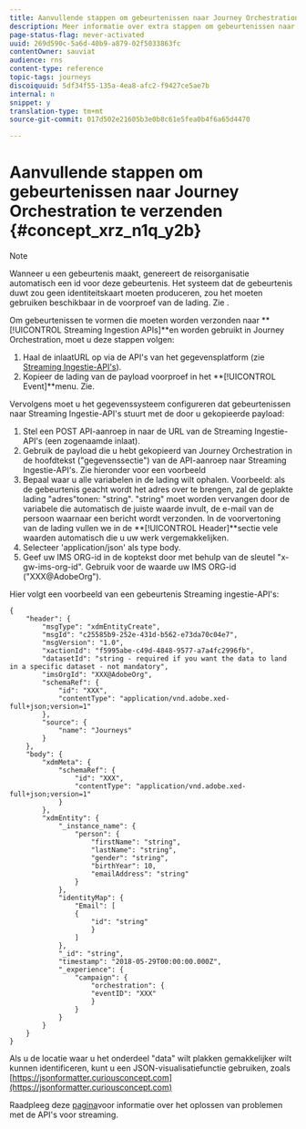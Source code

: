 ```yaml
---
title: Aanvullende stappen om gebeurtenissen naar Journey Orchestration te verzenden
description: Meer informatie over extra stappen om gebeurtenissen naar Journey Orchestration te verzenden
page-status-flag: never-activated
uuid: 269d590c-5a6d-40b9-a879-02f5033863fc
contentOwner: sauviat
audience: rns
content-type: reference
topic-tags: journeys
discoiquuid: 5df34f55-135a-4ea8-afc2-f9427ce5ae7b
internal: n
snippet: y
translation-type: tm+mt
source-git-commit: 017d502e21605b3e0b8c61e5fea0b4f6a65d4470

---
```




# Aanvullende stappen om gebeurtenissen naar Journey Orchestration te verzenden {#concept_xrz_n1q_y2b}

>[!NOTE]
>
>Wanneer u een gebeurtenis maakt, genereert de reisorganisatie automatisch een id voor deze gebeurtenis. Het systeem dat de gebeurtenis duwt zou geen identiteitskaart moeten produceren, zou het moeten gebruiken beschikbaar in de voorproef van de lading. Zie [](../event/previewing-the-payload.md).

Om gebeurtenissen te vormen die moeten worden verzonden naar **[!UICONTROL Streaming Ingestion APIs]**en worden gebruikt in Journey Orchestration, moet u deze stappen volgen:

1. Haal de inlaatURL op via de API&#39;s van het gegevensplatform (zie [Streaming Ingestie-API&#39;s](https://www.adobe.io/apis/cloudplatform/dataservices/data-ingestion/data-ingestion-services.html#!api-specification/markdown/narrative/technical_overview/streaming_ingest/getting_started_with_platform_streaming_ingestion.md)).
1. Kopieer de lading van de payload voorproef in het **[!UICONTROL Event]**menu. Zie[](../event/defining-the-payload-fields.md).

Vervolgens moet u het gegevenssysteem configureren dat gebeurtenissen naar Streaming Ingestie-API&#39;s stuurt met de door u gekopieerde payload:

1. Stel een POST API-aanroep in naar de URL van de Streaming Ingestie-API&#39;s (een zogenaamde inlaat).
1. Gebruik de payload die u hebt gekopieerd van Journey Orchestration in de hoofdtekst (&quot;gegevenssectie&quot;) van de API-aanroep naar Streaming Ingestie-API&#39;s. Zie hieronder voor een voorbeeld
1. Bepaal waar u alle variabelen in de lading wilt ophalen. Voorbeeld: als de gebeurtenis geacht wordt het adres over te brengen, zal de geplakte lading &quot;adres&quot;tonen: &quot;string&quot;. &quot;string&quot; moet worden vervangen door de variabele die automatisch de juiste waarde invult, de e-mail van de persoon waarnaar een bericht wordt verzonden. In de voorvertoning van de lading vullen we in de **[!UICONTROL Header]**sectie vele waarden automatisch die u uw werk vergemakkelijken.
1. Selecteer &#39;application/json&#39; als type body.
1. Geef uw IMS ORG-id in de koptekst door met behulp van de sleutel &quot;x-gw-ims-org-id&quot;. Gebruik voor de waarde uw IMS ORG-id (&quot;XXX@AdobeOrg&quot;).

Hier volgt een voorbeeld van een gebeurtenis Streaming ingestie-API&#39;s:

```
{
    "header": {
        "msgType": "xdmEntityCreate",
        "msgId": "c25585b9-252e-431d-b562-e73da70c04e7",
        "msgVersion": "1.0",
        "xactionId": "f5995abe-c49d-4848-9577-a7a4fc2996fb",
        "datasetId": "string - required if you want the data to land in a specific dataset - not mandatory",
        "imsOrgId": "XXX@AdobeOrg",
        "schemaRef": {
            "id": "XXX",
            "contentType": "application/vnd.adobe.xed-full+json;version=1"
        },
        "source": {
            "name": "Journeys"
        }
    },
    "body": {
        "xdmMeta": {
            "schemaRef": {
                "id": "XXX",
                "contentType": "application/vnd.adobe.xed-full+json;version=1"
            }
        },
        "xdmEntity": {
            "_instance_name": {
                "person": {
                    "firstName": "string",
                    "lastName": "string",
                    "gender": "string",
                    "birthYear": 10,
                    "emailAddress": "string"
                }
            },
            "identityMap": {
                "Email": [
                {
                    "id": "string"
                    }
                ]
            },
            "_id": "string",
            "timestamp": "2018-05-29T00:00:00.000Z",
            "_experience": {
                "campaign": {
                    "orchestration": {
                    "eventID": "XXX"
                    }
                }
            }
        }
    }
}
```

Als u de locatie waar u het onderdeel &quot;data&quot; wilt plakken gemakkelijker wilt kunnen identificeren, kunt u een JSON-visualisatiefunctie gebruiken, zoals [https://jsonformatter.curiousconcept.com](https://jsonformatter.curiousconcept.com)

Raadpleeg deze [pagina](https://www.adobe.io/apis/experienceplatform/home/data-ingestion/data-ingestion-services.html#!api-specification/markdown/narrative/technical_overview/streaming_ingest/streaming_ingestion_FAQ.md)voor informatie over het oplossen van problemen met de API&#39;s voor streaming.
